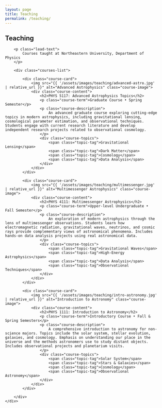 ```yaml
---
layout: page
title: Teaching
permalink: /teaching/
---
```


<!-- NOTE: This page is optional. To remove the teaching section:
     1. Delete this file (teaching.md)
     2. Remove the Teaching link from navigation in _layouts/default.html
-->

<section class="section">
    <div class="container">
        <div class="section-header">
            <h1>Teaching</h1>
            <div class="section-line"></div>
        </div>
        
        <p class="lead-text">
            Courses taught at Northeastern University, Department of Physics
        </p>
        
        <div class="courses-list">
            
            <div class="course-card">
                <img src="{{ '/assets/images/teaching/advanced-astro.jpg' | relative_url }}" alt="Advanced Astrophysics" class="course-image">
                <div class="course-content">
                    <h2>PHYS 5117: Advanced Astrophysics Topics</h2>
                    <p class="course-term">Graduate Course • Spring Semester</p>
                    <p class="course-description">
                        An advanced graduate course exploring cutting-edge topics in modern astrophysics, including gravitational lensing, cosmological parameter estimation, and observational techniques. Students engage with current research literature and develop independent research projects related to observational cosmology.
                    </p>
                    <div class="course-topics">
                        <span class="topic-tag">Gravitational Lensing</span>
                        <span class="topic-tag">Dark Matter</span>
                        <span class="topic-tag">Cosmology</span>
                        <span class="topic-tag">Data Analysis</span>
                    </div>
                </div>
            </div>
            
            <div class="course-card">
                <img src="{{ '/assets/images/teaching/multimessenger.jpg' | relative_url }}" alt="Multimessenger Astrophysics" class="course-image">
                <div class="course-content">
                    <h2>PHYS 4111: Multimessenger Astrophysics</h2>
                    <p class="course-term">Upper-level Undergraduate • Fall Semester</p>
                    <p class="course-description">
                        An exploration of modern astrophysics through the lens of multimessenger observations. Students learn how electromagnetic radiation, gravitational waves, neutrinos, and cosmic rays provide complementary views of astronomical phenomena. Includes hands-on data analysis projects using real astronomical data.
                    </p>
                    <div class="course-topics">
                        <span class="topic-tag">Gravitational Waves</span>
                        <span class="topic-tag">High-Energy Astrophysics</span>
                        <span class="topic-tag">Data Analysis</span>
                        <span class="topic-tag">Observational Techniques</span>
                    </div>
                </div>
            </div>
            
            <div class="course-card">
                <img src="{{ '/assets/images/teaching/intro-astronomy.jpg' | relative_url }}" alt="Introduction to Astronomy" class="course-image">
                <div class="course-content">
                    <h2>PHYS 1111: Introduction to Astronomy</h2>
                    <p class="course-term">Introductory Course • Fall & Spring Semesters</p>
                    <p class="course-description">
                        A comprehensive introduction to astronomy for non-science majors. Topics include the solar system, stellar evolution, galaxies, and cosmology. Emphasis on understanding our place in the universe and the methods astronomers use to study distant objects. Includes observational projects and planetarium visits.
                    </p>
                    <div class="course-topics">
                        <span class="topic-tag">Solar System</span>
                        <span class="topic-tag">Stars & Galaxies</span>
                        <span class="topic-tag">Cosmology</span>
                        <span class="topic-tag">Observational Astronomy</span>
                    </div>
                </div>
            </div>
            
        </div>
    </div>
</section>

<style>
.courses-list {
    max-width: 900px;
    margin: 0 auto;
}

.course-card {
    background: #1a1f2e;
    border-radius: 12px;
    padding: 2rem;
    margin-bottom: 2rem;
    border: 1px solid #2d3748;
    display: flex;
    gap: 2rem;
    align-items: start;
}

.course-image {
    width: 200px;
    height: 150px;
    object-fit: cover;
    border-radius: 8px;
    flex-shrink: 0;
}

.course-content {
    flex: 1;
}

.course-term {
    color: #6366f1;
    font-weight: 500;
    margin-bottom: 1rem;
}

.course-description {
    color: #94a3b8;
    line-height: 1.8;
    margin-bottom: 1.5rem;
}

.course-topics {
    display: flex;
    flex-wrap: wrap;
    gap: 0.5rem;
}

.topic-tag {
    background: rgba(99, 102, 241, 0.2);
    color: #818cf8;
    padding: 0.375rem 1rem;
    border-radius: 20px;
    font-size: 0.875rem;
}

@media (max-width: 768px) {
    .course-card {
        flex-direction: column;
    }
    
    .course-image {
        width: 100%;
    }
}
</style>